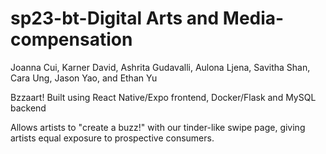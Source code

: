 # sp23-bt-Digital Arts and Media-compensation

Joanna Cui, Karner David, Ashrita Gudavalli, Aulona Ljena, Savitha Shan, Cara Ung, Jason Yao, and Ethan Yu

Bzzaart!
Built using React Native/Expo frontend, Docker/Flask and MySQL backend

Allows artists to "create a buzz!" with our tinder-like swipe page, giving artists
equal exposure to prospective consumers.
